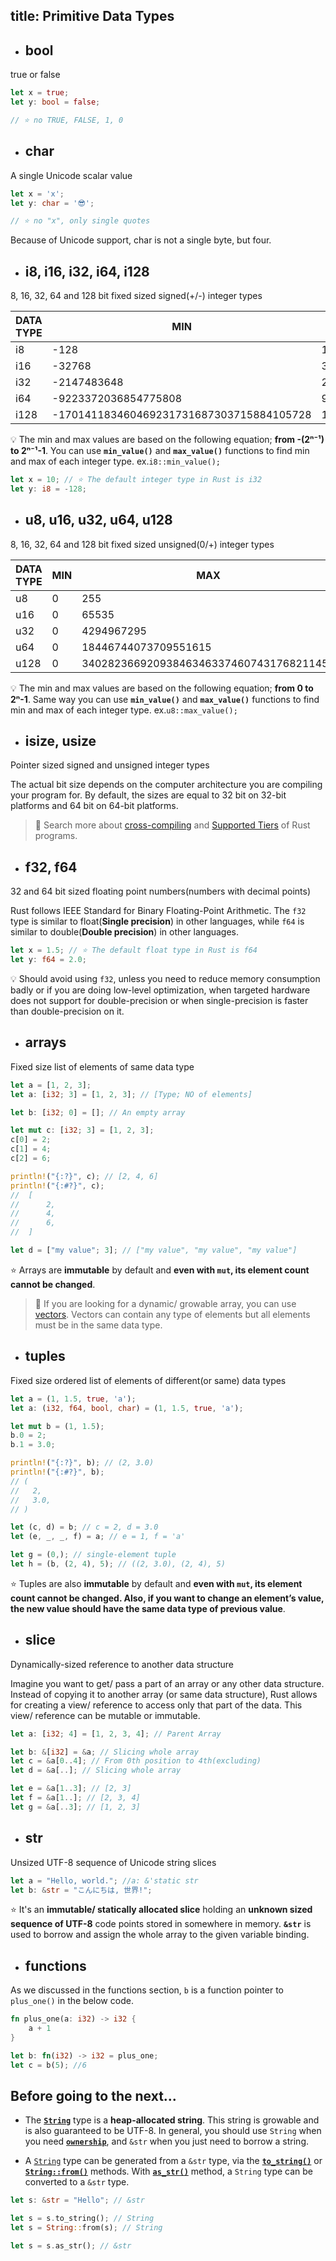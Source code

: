 title: Primitive Data Types
---

- ## bool
true or false

```rust
let x = true;
let y: bool = false;

// ⭐️ no TRUE, FALSE, 1, 0
```


- ## char
A single Unicode scalar value

```rust
let x = 'x';
let y: char = '😎';

// ⭐️ no "x", only single quotes
```
Because of Unicode support, char is not a single byte, but four.


- ## i8, i16, i32, i64, i128
8, 16, 32, 64 and 128 bit fixed sized signed(+/-) integer types

| DATA TYPE | MIN                                      | MAX                                     |
| --------- | ---------------------------------------- | --------------------------------------- |
| i8        | -128                                     | 127                                     |
| i16       | -32768                                   | 32767                                   |
| i32       | -2147483648                              | 2147483647                              |
| i64       | -9223372036854775808                     | 9223372036854775807                     |
| i128      | -170141183460469231731687303715884105728 | 170141183460469231731687303715884105727 |

💡 The min and max values are based on the following equation; **from -(2ⁿ⁻¹) to 2ⁿ⁻¹-1**. You can use **`min_value()`** and **`max_value()`** functions to find min and max of each integer type. ex.`i8::min_value();`

```rust
let x = 10; // ⭐️ The default integer type in Rust is i32
let y: i8 = -128;
```


- ## u8, u16, u32, u64, u128
8, 16, 32, 64 and 128 bit fixed sized unsigned(0/+) integer types

| DATA TYPE | MIN | MAX                                     |
| --------- | --- | --------------------------------------- |
| u8        | 0   | 255                                     |
| u16       | 0   | 65535                                   |
| u32       | 0   | 4294967295                              |
| u64       | 0   | 18446744073709551615                    |
| u128      | 0   | 340282366920938463463374607431768211455 |

💡 The min and max values are based on the following equation; **from 0 to 2ⁿ-1**. Same way you can use **`min_value()`** and **`max_value()`** functions to find min and max of each integer type. ex.`u8::max_value();`


- ## isize, usize
Pointer sized signed and unsigned integer types

The actual bit size depends on the computer architecture you are compiling your program for. By default, the sizes are equal to 32 bit on 32-bit platforms and 64 bit on 64-bit platforms.

> 🔎 Search more about [cross-compiling](https://github.com/rust-lang/rustup.rs#cross-compilation) and [Supported Tiers](https://forge.rust-lang.org/platform-support.html) of Rust programs.


- ## f32, f64
32 and 64 bit sized floating point numbers(numbers with decimal points)

Rust follows IEEE Standard for Binary Floating-Point Arithmetic. The `f32` type is similar to float(**Single precision**) in other languages, while `f64` is similar to double(**Double precision**) in other languages.

```rust
let x = 1.5; // ⭐️ The default float type in Rust is f64
let y: f64 = 2.0;
```

💡 Should avoid using `f32`, unless you need to reduce memory consumption badly or if you are doing low-level optimization, when targeted hardware does not support for double-precision or when single-precision is faster than double-precision on it.


- ## arrays
Fixed size list of elements of same data type

```rust
let a = [1, 2, 3];
let a: [i32; 3] = [1, 2, 3]; // [Type; NO of elements]

let b: [i32; 0] = []; // An empty array

let mut c: [i32; 3] = [1, 2, 3];
c[0] = 2;
c[1] = 4;
c[2] = 6;

println!("{:?}", c); // [2, 4, 6]
println!("{:#?}", c);
//  [
//      2,
//      4,
//      6,
//  ]

let d = ["my value"; 3]; // ["my value", "my value", "my value"]
```

⭐️ Arrays are **immutable** by default and **even with `mut`, its element count cannot be changed**.

> 🔎 If you are looking for a dynamic/ growable array, you can use [vectors](b1.vectors.html). Vectors can contain any type of elements but all elements must be in the same data type.


- ## tuples
Fixed size ordered list of elements of different(or same) data types

```rust
let a = (1, 1.5, true, 'a');
let a: (i32, f64, bool, char) = (1, 1.5, true, 'a');

let mut b = (1, 1.5);
b.0 = 2;
b.1 = 3.0;

println!("{:?}", b); // (2, 3.0)
println!("{:#?}", b);
// (
//   2,
//   3.0,
// )

let (c, d) = b; // c = 2, d = 3.0
let (e, _, _, f) = a; // e = 1, f = 'a'

let g = (0,); // single-element tuple
let h = (b, (2, 4), 5); // ((2, 3.0), (2, 4), 5)
```

⭐️ Tuples are also **immutable** by default and **even with `mut`, its element count cannot be changed. Also, if you want to change an element’s value, the new value should have the same data type of previous value**.


- ## slice
Dynamically-sized reference to another data structure

Imagine you want to get/ pass a part of an array or any other data structure. Instead of copying it to another array (or same data structure), Rust allows for creating a view/ reference to access only that part of the data. This view/ reference can be mutable or immutable.

```rust
let a: [i32; 4] = [1, 2, 3, 4]; // Parent Array

let b: &[i32] = &a; // Slicing whole array
let c = &a[0..4]; // From 0th position to 4th(excluding)
let d = &a[..]; // Slicing whole array

let e = &a[1..3]; // [2, 3]
let f = &a[1..]; // [2, 3, 4]
let g = &a[..3]; // [1, 2, 3]
```


- ## str
Unsized UTF-8 sequence of Unicode string slices

```rust
let a = "Hello, world."; //a: &'static str
let b: &str = "こんにちは, 世界!";
```

⭐️ It's an **immutable/ statically allocated slice** holding an **unknown sized sequence of UTF-8** code points stored in somewhere in memory. **`&str`** is used to borrow and assign the whole array to the given variable binding.


- ## functions
As we discussed in the functions section, `b` is a function pointer to `plus_one()` in the below code.

```rust
fn plus_one(a: i32) -> i32 {
    a + 1
}

let b: fn(i32) -> i32 = plus_one;
let c = b(5); //6
```


## Before going to the next...

- The [**`String`**](https://doc.rust-lang.org/std/string/struct.String.html) type is a **heap-allocated string**. This string is growable and is also guaranteed to be UTF-8. In general, you should use `String` when you need [**`ownership`**](/docs/c1.ownership.html), and `&str` when you just need to borrow a string.

- A [`String`](https://doc.rust-lang.org/std/string/struct.String.html) type can be generated from a `&str` type, via the **[`to_string()`](https://doc.rust-lang.org/std/string/trait.ToString.html)** or **[`String::from()`](https://doc.rust-lang.org/std/string/struct.String.html#method.from)** methods. With [**`as_str()`**]() method, a `String` type can be converted to a `&str` type.

```rust
let s: &str = "Hello"; // &str

let s = s.to_string(); // String
let s = String::from(s); // String

let s = s.as_str(); // &str
```
